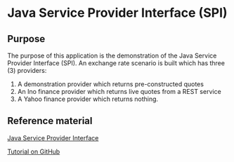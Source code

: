 # Java Service Provider Interface (SPI) 
## Purpose

The purpose of this application is the demonstration of the Java Service Provider Interface (SPI).
An exchange rate scenario is built which has three (3) providers:

1. A demonstration provider which returns pre-constructed quotes
2. An Ino finance provider which returns live quotes from a REST service
3. A Yahoo finance provider which returns nothing.

## Reference material

[Java Service Provider Interface](https://www.baeldung.com/java-spi)

[Tutorial on GitHub](https://github.com/eugenp/tutorials/tree/master/core-java-modules/java-spi)
